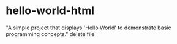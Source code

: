 # hello-world-html
"A simple project that displays 'Hello World' to demonstrate basic programming concepts."
delete file
